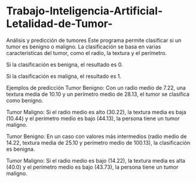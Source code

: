 # Trabajo-Inteligencia-Artificial-Letalidad-de-Tumor-

Análisis y predicción de tumores
Este programa permite clasificar si un tumor es benigno o maligno. La clasificación se basa en varias características del tumor, como el radio, la textura y el perímetro.

Si la clasificación es benigna, el resultado es 0.

Si la clasificación es maligna, el resultado es 1.

Ejemplos de predicción
Tumor Benigno: Con un radio medio de 7.22, una textura media de 10.10 y un perímetro medio de 28.13, el tumor se clasifica como benigno.

Tumor Maligno: Si el radio medio es alto (30.22), la textura media es baja (10.44) y el perímetro medio es bajo (44.13), la persona tiene un tumor maligno.

Tumor Benigno: En un caso con valores más intermedios (radio medio de 14.22, textura media de 25.10 y perímetro medio de 100.13), la clasificación es benigna.

Tumor Maligno: Si el radio medio es bajo (14.22), la textura media es alta (40.0) y el perímetro medio es bajo (43.73), la persona tiene un tumor maligno.

